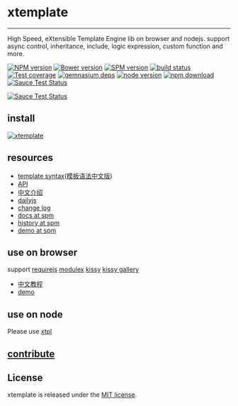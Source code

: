 # xtemplate
---

High Speed, eXtensible Template Engine lib on browser and nodejs.
support async control, inheritance, include, logic expression, custom function and more.

[![NPM version][npm-image]][npm-url]
[![Bower version][bower-image]][bower-url]
[![SPM version](http://spmjs.io/badge/xtemplate)](http://spmjs.io/package/xtemplate)
[![build status][travis-image]][travis-url]
[![Test coverage][coveralls-image]][coveralls-url]
[![gemnasium deps][gemnasium-image]][gemnasium-url]
[![node version][node-image]][node-url]
[![npm download][download-image]][download-url]
[![Sauce Test Status](https://saucelabs.com/buildstatus/xtemplate)](https://saucelabs.com/u/xtemplate)

[![Sauce Test Status](https://saucelabs.com/browser-matrix/xtemplate.svg)](https://saucelabs.com/u/xtemplate)


[npm-image]: http://img.shields.io/npm/v/xtemplate.svg?style=flat-square
[npm-url]: http://npmjs.org/package/xtemplate
[bower-image]: http://img.shields.io/bower/v/xtemplate.svg?style=flat-square
[bower-url]: https://github.com/kissyteam/xtemplate
[travis-image]: https://img.shields.io/travis/kissyteam/xtemplate.svg?style=flat-square
[travis-url]: https://travis-ci.org/kissyteam/xtemplate
[coveralls-image]: https://img.shields.io/coveralls/kissyteam/xtemplate.svg?style=flat-square
[coveralls-url]: https://coveralls.io/r/kissyteam/xtemplate?branch=master
[gemnasium-image]: http://img.shields.io/gemnasium/kissyteam/xtemplate.svg?style=flat-square
[gemnasium-url]: https://gemnasium.com/kissyteam/xtemplate
[node-image]: https://img.shields.io/badge/node.js-%3E=_0.10-green.svg?style=flat-square
[node-url]: http://nodejs.org/download/
[download-image]: https://img.shields.io/npm/dm/xtemplate.svg?style=flat-square
[download-url]: https://npmjs.org/package/xtemplate

## install

[![xtemplate](https://nodei.co/npm/xtemplate.png)](https://npmjs.org/package/xtemplate)

## resources

- [template syntax](https://github.com/kissyteam/xtemplate/blob/master/docs/syntax.md)([模板语法中文版](https://github.com/kissyteam/xtemplate/blob/master/docs/syntax-cn.md))
- [API](https://github.com/kissyteam/xtemplate/blob/master/docs/api.md)
- [中文介绍](https://github.com/kissyteam/xtemplate/blob/master/docs/tutorial/introduce.md)
- [dailyjs](http://dailyjs.com/2014/09/24/node-roundup/)
- [change log](https://github.com/kissyteam/xtemplate/blob/master/HISTORY.md)
- [docs at spm](http://spmjs.io/docs/xtemplate/)
- [history at spm](http://spmjs.io/docs/xtemplate/history.html)
- [demo at spm](http://spmjs.io/docs/xtemplate/examples/)

## use on browser

support [requirejs](https://github.com/jrburke/requirejs) [modulex](https://github.com/kissyteam/modulex)
[kissy](http://docs.kissyui.com) [kissy gallery](http://gallery.kissyui.com)

- [中文教程](https://github.com/kissyteam/xtemplate/blob/master/docs/use-on-browser.md)
- [demo](https://github.com/yiminghe/xtemplate-on-browser)

## use on node

Please use [xtpl](https://github.com/kissyteam/xtpl)

## [contribute](https://github.com/kissyteam/xtemplate/blob/master/CONTRIBUTING.md)

## License

xtemplate is released under the [MIT license](http://opensource.org/licenses/MIT).
